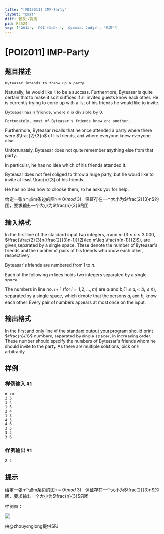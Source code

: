 ```yaml
---
title: "[POI2011] IMP-Party"
layout: "post"
diff: 普及+/提高
pid: P3524
tag: ['2011', 'POI（波兰）', 'Special Judge', '构造']
---
```

# [POI2011] IMP-Party
## 题目描述

```plain
Byteasar intends to throw up a party.
```
Naturally, he would like it to be a success.  Furthermore, Byteasar is quite certain that to make it so it suffices if all invited guests  know each other.  He is currently trying to come up with a list of his friends he would like to invite.

Byteasar has $n$ friends, where $n$ is divisible by 3.

```plain
Fortunately, most of Byteasar's friends know one another.
```
Furthermore, Byteasar recalls that he once attended a party where there were $\frac{2}{3}n$ of his friends, and where everyone knew everyone else.

Unfortunately, Byteasar does not quite remember anything else from that    party.


In particular, he has no idea which of his friends attended it.

Byteasar does not feel obliged to throw a huge party, but he would like to    invite at least \frac{n}{3} of his friends.



He has no idea how to choose them, so he asks you for help.

给定一张n个点m条边的图$n\equiv 0(mod\ 3)$，保证存在一个大小为$\frac{2}{3}n$的团，要求输出一个大小为$\frac{n}{3}$的团

## 输入格式

In the first line of the standard input two integers, $n$ and $m$ ($3\le n\le 3\ 000$, $\frac{\frac{2}{3}n(\frac{2}{3}n-1)}{2}\leq m\leq \frac{n(n-1)}{2}$), are given,separated by a single space.  These denote the number of Byteasar's friends and the number of pairs of his friends who know each other, respectively.

Byteasar's friends are numbered from 1 to $n$.

Each of the following $m$ lines holds two integers separated by a single      space.

The numbers in line no. $i+1$ (for $i=1,2,...,m$) are $a_i$ and $b_i$($1\le a_i<b_i\le n$), separated by a single space, which denote that the persons $a_i$ and $b_i$ know each other. Every pair of numbers appears at most once on the input.

## 输出格式

In the first and only line of the standard output your program should      print $\frac{n}{3}$ numbers, separated by single spaces, in increasing      order.  These number should specify the numbers of Byteasar's friends whom      he should invite to the party.  As there are multiple solutions, pick one      arbitrarily.

## 样例

### 样例输入 #1
```
6 10
2 5
1 4
1 5
2 4
1 3
4 5
4 6
3 5
3 4
3 6
```
### 样例输出 #1
```
2 4
```
## 提示

给定一张n个点m条边的图$n\equiv 0(mod\ 3)$，保证存在一个大小为$\frac{2}{3}n$的团，要求输出一个大小为$\frac{n}{3}$的团

样例图：


![](http://main.edu.pl/images/OI18/impzad1.gif)

由@zhouyonglong提供SPJ

